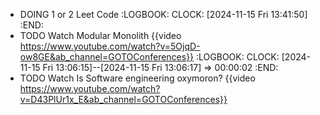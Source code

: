 - DOING 1 or 2 Leet Code
  :LOGBOOK:
  CLOCK: [2024-11-15 Fri 13:41:50]
  :END:
- TODO Watch Modular Monolith {{video https://www.youtube.com/watch?v=5OjqD-ow8GE&ab_channel=GOTOConferences}}
  :LOGBOOK:
  CLOCK: [2024-11-15 Fri 13:06:15]--[2024-11-15 Fri 13:06:17] =>  00:00:02
  :END:
- TODO Watch Is Software engineering oxymoron? {{video https://www.youtube.com/watch?v=D43PlUr1x_E&ab_channel=GOTOConferences}}